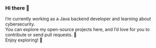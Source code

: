 ### Hi there 👋
I’m currently working as a Java backend developer and learning about cybersecurity. <br/>
You can explore my open-source projects here, and I’d love for you to contribute or send pull requests. :seedling: <br/>
Enjoy exploring! :beers:


<!--
**SINAsoheili/SINAsoheili** is a ✨ _special_ ✨ repository because its `README.md` (this file) appears on your GitHub profile.

Here are some ideas to get you started:

- 🔭 I’m currently working on ...
- 🌱 I’m currently learning ...
- 👯 I’m looking to collaborate on ...
- 🤔 I’m looking for help with ...
- 💬 Ask me about ...
- 📫 How to reach me: ...
- 😄 Pronouns: ...
- ⚡ Fun fact: ...
-->
